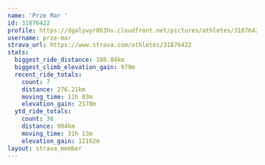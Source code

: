 ```yaml
---
name: 'Prze Mar '
id: 31876422
profile: https://dgalywyr863hv.cloudfront.net/pictures/athletes/31876422/22548952/4/large.jpg
username: prze-mar
strava_url: https://www.strava.com/athletes/31876422
stats:
  biggest_ride_distance: 180.04km
  biggest_climb_elevation_gain: 979m
  recent_ride_totals:
    count: 7
    distance: 276.21km
    moving_time: 11h 03m
    elevation_gain: 2178m
  ytd_ride_totals:
    count: 36
    distance: 904km
    moving_time: 31h 13m
    elevation_gain: 12162m
layout: strava_member
--- 
```

